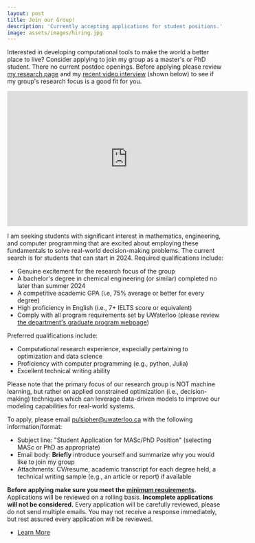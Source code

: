 ```yaml
---
layout: post
title: Join our Group!
description: 'Currently accepting applications for student positions.'
image: assets/images/hiring.jpg
---
```


Interested in developing computational tools to make the world a better place to live? Consider applying to join my group as a master's or PhD student. There no current postdoc openings. Before applying please review <a href="/research.html">my research page</a> and my <a href="https://www.youtube.com/watch?v=TQoNMl5UWH8">recent video interview</a> (shown below) to see if my group's research focus is a good fit for you.

<center><iframe width="560" height="315" src="https://www.youtube.com/embed/TQoNMl5UWH8?si=AB232JS3Yz1CQEEw" title="YouTube video player" frameborder="0" allow="accelerometer; autoplay; clipboard-write; encrypted-media; gyroscope; picture-in-picture; web-share" allowfullscreen></iframe></center>

I am seeking students with significant interest in mathematics, engineering, and computer programming that are excited about employing these fundamentals to solve real-world decision-making problems. The current search is for students that can start in 2024. Required qualifications include:
- Genuine excitement for the research focus of the group
- A bachelor's degree in chemical engineering (or similar) completed no later than summer 2024
- A competitive academic GPA (i.e, 75% average or better for every degree)
- High proficiency in English (i.e., 7+ IELTS score or equivalent)
- Comply with all program requirements set by UWaterloo (please review [the department's graduate program webpage](https://uwaterloo.ca/chemical-engineering/future-graduate-students))

Preferred qualifications include:
- Computational research experience, especially pertaining to optimization and data science
- Proficiency with computer programming (e.g., python, Julia)
- Excellent technical writing ability

Please note that the primary focus of our research group is NOT machine learning, but rather on applied constrained optimization (i.e., decision-making) techniques which can leverage data-driven models to improve our modeling capabilities for real-world systems.

To apply, please email [pulsipher@uwaterloo.ca](mailto:pulsipher@uwaterloo.ca) with the following information/format:
- Subject line: "Student Application for MASc/PhD Position" (selecting MASc or PhD as appropriate)
- Email body: **Briefly** introduce yourself and summarize why you would like to join my group
- Attachments: CV/resume, academic transcript for each degree held, a technical writing sample (e.g., an article or report) if available

**Before applying make sure you meet the [minimum requirements](https://uwaterloo.ca/chemical-engineering/future-graduate-students).** Applications will be reviewed on a rolling basis. **Incomplete applications will not be considered.** Every application will be carefully reviewed, please do not send multiple emails. You may not receive a response immediately, but rest assured every application will be reviewed. 

<ul class="actions">
    <li><a href="/#launch" class="button next">Learn More</a></li>
</ul>
